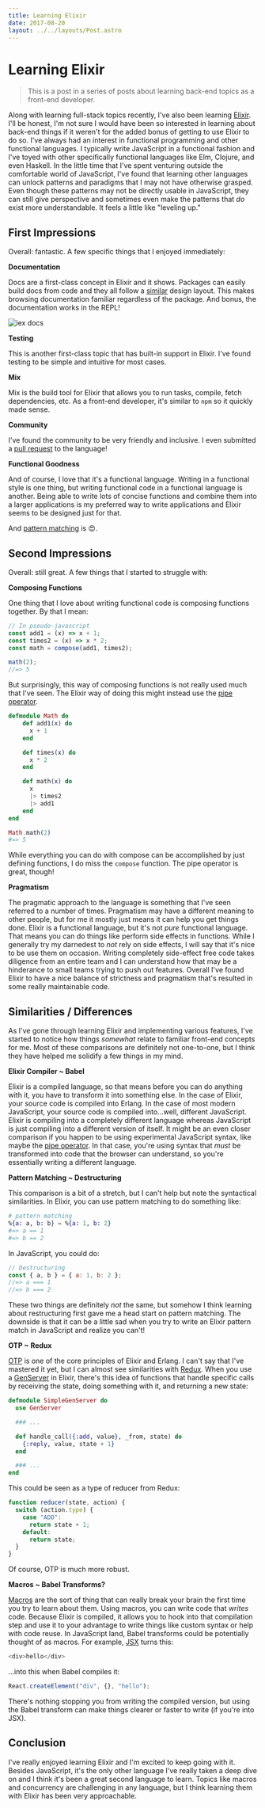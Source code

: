 ```yaml
---
title: Learning Elixir
date: 2017-08-20
layout: ../../layouts/Post.astro
---
```


# Learning Elixir

> This is a post in a series of posts about learning back-end topics as a front-end developer.

Along with learning full-stack topics recently, I've also been learning [Elixir](https://elixir-lang.org/). I'll be honest, I'm not sure I would have been so interested in learning about back-end things if it weren't for the added bonus of getting to use Elixir to do so. I've always had an interest in functional programming and other functional languages. I typically write JavaScript in a functional fashion and I've toyed with other specifically functional languages like Elm, Clojure, and even Haskell. In the little time that I've spent venturing outside the comfortable world of JavaScript, I've found that learning other languages can unlock patterns and paradigms that I may not have otherwise grasped. Even though these patterns may not be directly usable in JavaScript, they can still give perspective and sometimes even make the patterns that _do_ exist more understandable. It feels a little like "leveling up."

## First Impressions

Overall: fantastic. A few specific things that I enjoyed immediately:

**Documentation**

Docs are a first-class concept in Elixir and it shows. Packages can easily build docs from code and they all follow a [similar](https://hexdocs.pm/elixir/Kernel.html) design layout. This makes browsing documentation familiar regardless of the package. And bonus, the documentation works in the REPL!

![iex docs](https://s3-us-west-2.amazonaws.com/npbee/2017/learning-elixir/iex-docs.png)

**Testing**

This is another first-class topic that has built-in support in Elixir. I've found testing to be simple and intuitive for most cases.

**Mix**

Mix is the build tool for Elixir that allows you to run tasks, compile, fetch dependencies, etc. As a front-end developer, it's similar to `npm` so it quickly made sense.

**Community**

I've found the community to be very friendly and inclusive. I even submitted a [pull request](https://github.com/elixir-lang/elixir/pull/6310) to the language!

**Functional Goodness**

And of course, I love that it's a functional language. Writing in a functional style is one thing, but writing functional code in a functional language is another. Being able to write lots of concise functions and combine them into a larger applications is my preferred way to write applications and Elixir seems to be designed just for that.

And [pattern matching](https://elixir-lang.org/getting-started/pattern-matching.html) is 😍.

## Second Impressions

Overall: still great. A few things that I started to struggle with:

**Composing Functions**

One thing that I love about writing functional code is composing functions together. By that I mean:

```javascript
// In pseudo-javascript
const add1 = (x) => x + 1;
const times2 = (x) => x * 2;
const math = compose(add1, times2);

math(2);
//=> 5
```

But surprisingly, this way of composing functions is not really used much that I've seen. The Elixir way of doing this might instead use the [pipe operator](https://elixir-lang.org/getting-started/enumerables-and-streams.html#the-pipe-operator).

```elixir
defmodule Math do
	def add1(x) do
	  x + 1
	end

	def times(x) do
	  x * 2
	end

	def math(x) do
	  x
	  |> times2
	  |> add1
	end
end

Math.math(2)
#=> 5
```

While everything you can do with compose can be accomplished by just defining functions, I do miss the `compose` function. The pipe operator is great, though!

**Pragmatism**

The pragmatic approach to the language is something that I've seen referred to a number of times. Pragmatism may have a different meaning to other people, but for me it mostly just means it can help you get things done. Elixir is a functional language, but it's not _pure_ functional language. That means you can do things like perform side effects in functions. While I generally try my darnedest to _not_ rely on side effects, I will say that it's nice to be use them on occasion. Writing completely side-effect free code takes diligence from an entire team and I can understand how that may be a hinderance to small teams trying to push out features. Overall I've found Elixir to have a nice balance of strictness and pragmatism that's resulted in some really maintainable code.

## Similarities / Differences

As I've gone through learning Elixir and implementing various features, I've started to notice how things _somewhat_ relate to familiar front-end concepts for me. Most of these comparisons are definitely not one-to-one, but I think they have helped me solidify a few things in my mind.

**Elixir Compiler ~ Babel**

Elixir is a compiled language, so that means before you can do anything with it, you have to transform it into something else. In the case of Elixir, your source code is compiled into Erlang. In the case of most modern JavaScript, your source code is compiled into...well, different JavaScript. Elixir is compiling into a completely different language whereas JavaScript is just compiling into a different version of itself. It might be an even closer comparison if you happen to be using experimental JavaScript syntax, like maybe the [pipe operator](https://github.com/tc39/proposal-pipeline-operator). In that case, you're using syntax that _must_ be transformed into code that the browser can understand, so you're essentially writing a different language.

**Pattern Matching ~ Destructuring**

This comparison is a bit of a stretch, but I can't help but note the syntactical similarities. In Elixir, you can use pattern matching to do something like:

```elixir
# pattern matching
%{a: a, b: b} = %{a: 1, b: 2}
#=> a == 1
#=> b == 2
```

In JavaScript, you could do:

```javascript
// Destructuring
const { a, b } = { a: 1, b: 2 };
//=> a === 1
//=> b === 2
```

These two things are definitely _not_ the same, but somehow I think learning about restructuring first gave me a head start on pattern matching. The downside is that it can be a little sad when you try to write an Elixir pattern match in JavaScript and realize you can't!

**OTP ~ Redux**

[OTP](https://elixirschool.com/en/lessons/advanced/otp-concurrency/) is one of the core principles of Elixir and Erlang. I can't say that I've mastered it yet, but I can almost see similarities with [Redux](http://redux.js.org/). When you use a [GenServer](https://elixir-lang.org/getting-started/mix-otp/genserver.html) in Elixir, there's this idea of functions that handle specific calls by receiving the state, doing something with it, and returning a new state:

```elixir
defmodule SimpleGenServer do
  use GenServer

  ### ...

  def handle_call({:add, value}, _from, state) do
    {:reply, value, state + 1}
  end

  ### ...
end
```

This could be seen as a type of reducer from Redux:

```js
function reducer(state, action) {
  switch (action.type) {
    case "ADD":
      return state + 1;
    default:
      return state;
  }
}
```

Of course, OTP is much more robust.

**Macros ~ Babel Transforms?**

[Macros](https://elixir-lang.org/getting-started/meta/macros.html) are the sort of thing that can really break your brain the first time you try to learn about them. Using macros, you can write code that _writes_ code. Because Elixir is compiled, it allows you to hook into that compilation step and use it to your advantage to write things like custom syntax or help with code reuse. In JavaScript land, Babel transforms could be potentially thought of as macros. For example, [JSX](https://facebook.github.io/react/docs/jsx-in-depth.html) turns this:

```javascript
<div>hello</div>
```

...into this when Babel compiles it:

```javascript
React.createElement("div", {}, "hello");
```

There's nothing stopping you from writing the compiled version, but using the Babel transform can make things clearer or faster to write (if you're into JSX).

## Conclusion

I've really enjoyed learning Elixir and I'm excited to keep going with it. Besides JavaScript, it's the only other language I've really taken a deep dive on and I think it's been a great second language to learn. Topics like macros and concurrency are challenging in any language, but I think learning them with Elixir has been very approachable.
